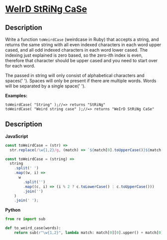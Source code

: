 # [WeIrD StRiNg CaSe](https://www.codewars.com/kata/52b757663a95b11b3d00062d)

## Description

Write a function `toWeirdCase` (weirdcase in Ruby) that accepts a string, and returns the same string with all even indexed characters in each word upper cased, and all odd indexed characters in each word lower cased. The indexing just explained is zero based, so the zero-ith index is even, therefore that character should be upper cased and you need to start over for each word.

The passed in string will only consist of alphabetical characters and spaces(' '). Spaces will only be present if there are multiple words. Words will be separated by a single space(' ').

**Examples:**

```
toWeirdCase( "String" );//=> returns "StRiNg"
toWeirdCase( "Weird string case" );//=> returns "WeIrD StRiNg CaSe"
```

## Description

**JavaScript**

```js
const toWeirdCase = (str) =>
  str.replace(/\w{1,2}/g, (match) => `${match[0].toUpperCase()}${match.slice(1).toLowerCase()}`);
```

```js
const toWeirdCase = (string) =>
  string
    .split(' ')
    .map((w, i) =>
      w
        .split('')
        .map((c, i) => (i % 2 ? c.toLowerCase() : c.toUpperCase()))
        .join('')
    )
    .join(' ');
```

**Python**

```py
from re import sub

def to_weird_case(words):
    return sub(r"\w{1,2}", lambda match: match[0][0].upper() + match[0][1:].lower(), words)
```
